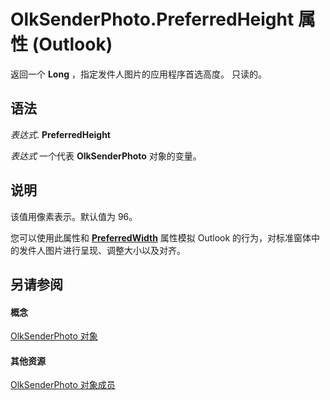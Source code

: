 
# OlkSenderPhoto.PreferredHeight 属性 (Outlook)

返回一个 **Long** ，指定发件人图片的应用程序首选高度。 只读的。


## 语法

 _表达式_. **PreferredHeight**

 _表达式_ 一个代表 **OlkSenderPhoto** 对象的变量。


## 说明

该值用像素表示。默认值为 96。

您可以使用此属性和  **[PreferredWidth](8546b80a-a191-bfce-2e24-6bd74f8e2a8b.md)** 属性模拟 Outlook 的行为，对标准窗体中的发件人图片进行呈现、调整大小以及对齐。


## 另请参阅


#### 概念


[OlkSenderPhoto 对象](07934c3a-404c-7f99-49a8-540701d31cef.md)
#### 其他资源


[OlkSenderPhoto 对象成员](7f3c23d6-633b-c250-79d0-9f06fd37c17a.md)
